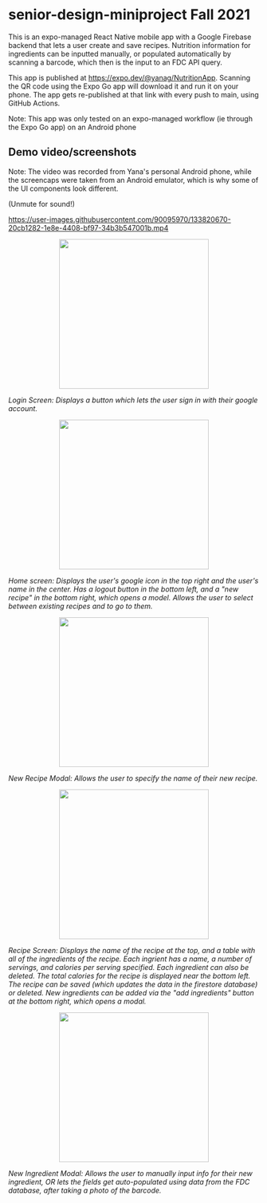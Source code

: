 # senior-design-miniproject Fall 2021

This is an expo-managed React Native mobile app with a Google Firebase backend that lets a user create and save recipes. Nutrition information for ingredients can be inputted manually, or populated automatically by scanning a barcode, which then is the input to an FDC API query.

This app is published at https://expo.dev/@yanag/NutritionApp. Scanning the QR code using the Expo Go app will download it and run it on your phone. The app gets re-published at that link with every push to main, using GitHub Actions.

Note: This app was only tested on an expo-managed workflow (ie through the Expo Go app) on an Android phone

## Demo video/screenshots

Note: The video was recorded from Yana's personal Android phone, while the screencaps were taken from an Android emulator, which is why some of the UI components look different. 

(Unmute for sound!)

https://user-images.githubusercontent.com/90095970/133820670-20cb1282-1e8e-4408-bf97-34b3b547001b.mp4


<p align="center">
<img src="https://user-images.githubusercontent.com/90095970/133824348-ec2e1e00-0157-44b5-b4e3-33ca948fe182.png" width="300">
 
  <i align="center">Login Screen: Displays a button which lets the user sign in with their google account.</i>
</p>




<p align="center">
<img src="https://user-images.githubusercontent.com/90095970/133822579-5a881318-58b9-4afc-8483-08564374fa7b.png" width="300">
</p>

_Home screen: Displays the user's google icon in the top right and the user's name in the center. Has a logout button in the bottom left, and a "new recipe" in the bottom right, which opens a model. Allows the user to select between existing recipes and to go to them._


<p align="center">
<img src="https://user-images.githubusercontent.com/90095970/133823196-0baf8420-5983-4d58-8b9a-39132f066784.png" width="300">
</p>

_New Recipe Modal: Allows the user to specify the name of their new recipe._


<p align="center">
<img src="https://user-images.githubusercontent.com/90095970/133823488-188a437d-bef5-47c6-a3e2-f6fb2b1d964a.png" width="300">
</p>

_Recipe Screen: Displays the name of the recipe at the top, and a table with all of the ingredients of the recipe. Each ingrient has a name, a number of servings, and calories per serving specified. Each ingredient can also be deleted. The total calories for the recipe is displayed near the bottom left. The recipe can be saved (which updates the data in the firestore database) or deleted. New ingredients can be added via the "add ingredients" button at the bottom right, which opens a modal._


<p align="center">
<img src="https://user-images.githubusercontent.com/90095970/133823849-7f75acb2-6c5f-4555-a8d2-b22a749a632d.png" width="300">
</p>

_New Ingredient Modal: Allows the user to  manually input info for their new ingredient, OR lets the fields get auto-populated using data from the FDC database, after taking a photo of the barcode._

